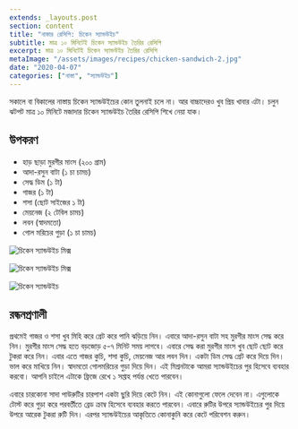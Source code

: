 ```yaml
---
extends: _layouts.post
section: content
title: "নাস্তার রেসিপি: চিকেন স্যান্ডউইচ"
subtitle: মাত্র ১০ মিনিটেই চিকেন স্যান্ডউইচ তৈরির রেসিপি
excerpt: মাত্র ১০ মিনিটেই চিকেন স্যান্ডউইচ তৈরির রেসিপি
metaImage: "/assets/images/recipes/chicken-sandwich-2.jpg"
date: "2020-04-07"
categories: ["নাস্তা", "স্যান্ডউইচ"]
---
```


সকালে বা বিকালের নাস্তায় চিকেন স্যান্ডউইচের কোন তুলনাই চলে না। আর বাচ্চাদেরও খুব প্রিয় খাবার এটা। চলুন
ঝটপট মাত্র ১০ মিনিটে মজাদার চিকেন স্যান্ডউইচ তৈরির রেসিপি শিখে নেয়া যাক।

## উপকরণ

- হাড় ছাড়া মুরগীর মাংস (২০০ গ্রাম)
- আদা-রসুন বাটা (১ চা চামচ)
- সেদ্ধ ডিম (১ টা)
- গাজর (১ টা)
- শসা (ছোট সাইজের ১ টা)
- মেয়নেজ (২ টেবিল চামচ)
- লবন (স্বাদমতো)
- গোল মরিচের গুড়া (১ চা চামচ)

![চিকেন স্যান্ডউইচ মিক্স](/assets/images/recipes/chicken-sandwich-1.jpg)

![চিকেন স্যান্ডউইচ মিক্স](/assets/images/recipes/chicken-sandwich-2.jpg)

![চিকেন স্যান্ডউইচ](/assets/images/recipes/chicken-sandwich-3.jpg)

## রন্ধনপ্রণালী

প্রথমেই গাজর ও শসা খুব মিহি করে গ্রেট করে পানি ঝড়িয়ে নিন। এবারে আদা-রসুন বাটা সহ মুরগীর মাংস সেদ্ধ করে
নিন। মুরগীর মাংস সেদ্ধ হতে বড়জোড় ৫-৭ মিনিট সময় লাগবে। এবারে সেদ্ধ করা মুরগীর মাংস খুব ছোট ছোট করে
টুকরা করে নিন। এবার এতে গাজর কুচি, শসা কুচি, মেয়নেজ আর লবন দিন। একটা ডিম সেদ্ধ গ্রেট করে দিয়ে দিন।
ভাল করে মাখিয়ে নিন। স্বাদমতো গোলমরিচের গুড়া দিয়ে দিন। এই মিশ্রনটাকে আমরা স্যান্ডউইচের পুর হিসেবে ব্যবহার
করবো। আপনি চাইলে এটাকে ফ্রিজে রেখে ১ সপ্তাহ পর্যন্ত খেতে পারবেন।

এবারে চারকোনা সাদা পাউরুটির চারপাশ একটা ছুরি দিয়ে কেটে নিন। এই কোনাগুলো ফেলে দেবেন না। এগুলোকে টোস্ট
করে গুড়া করে পরবর্তীতে ব্রেড ক্রাম্ব হিসেবে ব্যবহার করতে পারবেন। এবারে রুটির উপরে স্যান্ডউইচের পুর দিয়ে উপরে
আরেক টুকরা রুটি দিন। এরপর স্যান্ডউইচের আকৃতিতে কোনাকুনি করে কেটে পরিবেশন করুন।
